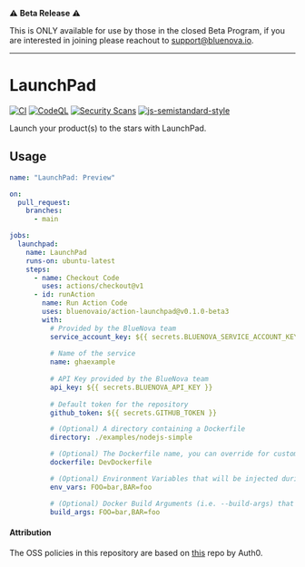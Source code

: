 ⚠️ **Beta Release** ⚠️ 

This is ONLY available for use by those in the closed Beta Program, if you are interested in joining please reachout to [support@bluenova.io](mailto:support@bluenova.io?subject=Beta%20Program).

---

# LaunchPad

[![CI](https://github.com/bluenovaio/action-launchpad/actions/workflows/ci.yaml/badge.svg)](https://github.com/bluenovaio/action-launchpad/actions/workflows/ci.yaml)
[![CodeQL](https://github.com/bluenovaio/action-launchpad/actions/workflows/codeql-analysis.yml/badge.svg)](https://github.com/bluenovaio/action-launchpad/actions/workflows/codeql-analysis.yml)
[![Security Scans](https://github.com/bluenovaio/action-launchpad/actions/workflows/security.yaml/badge.svg)](https://github.com/bluenovaio/action-launchpad/actions/workflows/security.yaml)
[![js-semistandard-style](https://img.shields.io/badge/code%20style-semistandard-brightgreen.svg?style=flat-square)](https://github.com/standard/semistandard)

Launch your product(s) to the stars with LaunchPad.

## Usage
```yaml
name: "LaunchPad: Preview"

on:
  pull_request:
    branches:
      - main

jobs:
  launchpad:
    name: LaunchPad
    runs-on: ubuntu-latest
    steps:
      - name: Checkout Code
        uses: actions/checkout@v1
      - id: runAction
        name: Run Action Code
        uses: bluenovaio/action-launchpad@v0.1.0-beta3
        with:
          # Provided by the BlueNova team
          service_account_key: ${{ secrets.BLUENOVA_SERVICE_ACCOUNT_KEY }}
          
          # Name of the service
          name: ghaexample
          
          # API Key provided by the BlueNova team
          api_key: ${{ secrets.BLUENOVA_API_KEY }}
          
          # Default token for the repository
          github_token: ${{ secrets.GITHUB_TOKEN }}

          # (Optional) A directory containing a Dockerfile
          directory: ./examples/nodejs-simple

          # (Optional) The Dockerfile name, you can override for custom names (i.e. DevDockerfile)
          dockerfile: DevDockerfile

          # (Optional) Environment Variables that will be injected during runtime
          env_vars: FOO=bar,BAR=foo

          # (Optional) Docker Build Arguments (i.e. --build-args) that will be injected during the build 
          build_args: FOO=bar,BAR=foo

```

#### Attribution

The OSS policies in this repository are based on [this](https://github.com/auth0/open-source-template) repo by Auth0.
